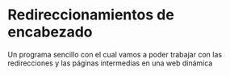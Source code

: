 # Redireccionamientos de encabezado

Un programa sencillo con el cual vamos a poder trabajar con las redirecciones y las páginas intermedias en una web dinámica
